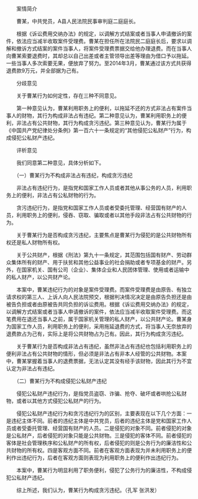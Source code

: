 　　案情简介

　　曹某，中共党员，A县人民法院民事审判庭二庭庭长。

　　根据《诉讼费用交纳办法》的规定，以调解方式结案或者当事人申请撤诉的案件，依法应当减半收取案件受理费。曹某在担任所在法院民二庭庭长后，要求以调解和撤诉方式结案的案件当事人，将案件受理费票据交给他办理退费。而在当事人向曹某索要退费时，其却总以自己出差或者主管领导出差等理由为借口予以拖延。一些当事人多次索要无果，便放弃了努力。至2014年3月，曹某通过该方式共获得退费款9万元，并全部据为己有。

　　分歧意见

　　关于曹某行为如何定性，存在三种不同意见。

　　第一种意见认为，曹某利用职务上的便利，以拖延不还的方式非法占有案件当事人的财物，其行为构成非法占有违纪。第二种意见认为，曹某利用职务上的便利，非法占有公共财物，其行为构成贪污违纪。第三种意见认为，曹某行为属于《中国共产党纪律处分条例》第一百六十一条规定的“其他侵犯公私财产”行为，构成侵犯公私财产违纪。

　　评析意见

　　我们同意第二种意见，具体分析如下。

　　（一）曹某行为不构成非法占有违纪，构成贪污违纪

　　非法占有违纪行为，是指党和国家工作人员或者其他从事公务的人员，利用职务上的便利，非法占有公私财物的行为。

　　贪污违纪行为，是指党和国家工作人员或者受委托管理、经营国有财产的人员，利用职务上的便利，侵吞、窃取、骗取或者以其他手段非法占有公共财物的行为。

　　关于曹某行为是否构成贪污违纪，主要焦点是曹某行为侵犯的是公共财物所有权还是私人财物所有权。

　　关于公共财产，根据《刑法》第九十一条规定，其范围包括国有财产、劳动群众集体所有的财产、用于扶贫和其他公益事业的社会捐助或者专项基金的财产。另外，在国家机关、国有公司（企业）、集体企业和人民团体管理、使用或者运输中的私人财产，以公共财产论。

　　本案中，曹某违纪行为的对象是案件受理费。而案件受理费是由原告、有独立请求权的第三人、上诉人向人民法院预交，根据判决情况决定是由原告负担还是由被告负担或者由原被告共同负担的诉讼费用。根据《诉讼费用交纳办法》的规定，以调解方式结案或者当事人申请撤诉的案件，依法应当减半收取案件受理费。而这笔费用在退还当事人之前，属于国家机关管理的私人财产，以公共财产论。曹某身为国家工作人员，利用职务上的便利，采用拖延退费的方式，将当事人无奈放弃的退费款占为己有，实际上是将公共财物占为己有。因此，其行为构成贪污违纪。

　　关于曹某行为是否构成非法占有违纪，虽然非法占有违纪也包括利用职务上的便利非法占有公共财物的情形，但必须是非法占有非本人经管的公共财物。本案中，曹某掌握着当事人的退费票据，无法认定其没有经手该财物，因此其行为不宜认定为非法占有违纪。

　　（二）曹某行为不构成侵犯公私财产违纪

　　侵犯公私财产违纪行为，是指党员盗窃、诈骗、抢夺、破坏或者哄抢公私财物，或者以其他方式侵犯公私财产的行为。

　　侵犯公私财产违纪行为和贪污违纪行为的区别，主要表现在以下几个方面：一是违纪主体不同。前者的违纪主体是中共党员，后者的违纪主体是党和国家工作人员或者受委托管理、经营国有财产的人员。二是侵犯的对象不同。前者侵犯的对象是公私财产，后者侵犯的对象只能是公共财物。三是侵犯的客体不同。前者侵犯的客体是社会管理秩序和公私财产的所有权，后者侵犯的则是公务行为的廉洁性和公共财物的所有权。四是客观方面不同。前者在客观方面表现为并未利用职务上的便利作出违纪行为，后者在客观方面则表现为利用职务上的便利作出违纪行为。

　　本案中，曹某行为明显利用了职务便利，侵犯了公务行为的廉洁性，不构成侵犯公私财产违纪。

　　综上所述，我们认为，曹某行为构成贪污违纪。（孔军 张洪发）